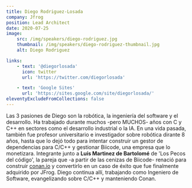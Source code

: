 ```yaml
---
title: Diego Rodriguez-Losada
company: Jfrog
position: Lead Architect
date: 2020-07-25
image:
    src: /img/speakers/diego-rodriguez.jpg
    thumbnail: /img/speakers/diego-rodriguez-thumbnail.jpg
    alt: Diego Rodriguez

links:
    - text: '@diegorlosada'
      icon: twitter
      url: 'https://twitter.com/diegorlosada'

    - text: 'Google Sites'
      url: 'https://sites.google.com/site/diegorlosada/'
eleventyExcludeFromCollections: false
---
```


Las 3 pasiones de Diego son la robótica, la ingeniería del software y el desarrollo. Ha trabajado durante muchos -pero MUCHOS- años con C y C++ en sectores como el desarrollo industrial o la IA. En una vida pasada, también fue profesor universitario e investigador sobre robótica dirante 8 años, hasta que lo dejó todo para intentar construir un gestor de dependencias para C/C++ y gestionar Biicode, una empresa que lo monetizara. Integrante junto a **Luís Martinez de Bartolomé** de 'Los Pecos del código', la pareja que -a partir de las cenizas de Biicode- renació para construir <a href="https://conan.io/" target="_blank">conan.io</a> y convertirlo en un caso de éxito que fue finalmente adquirido por JFrog. Diego continua allí, trabajando como Ingeniero de Software, evangelizando sobre C/C++ y manteniendo Conan.
